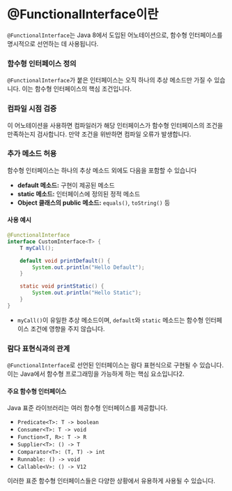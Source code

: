 # @FunctionalInterface이란

`@FunctionalInterface`는 Java 8에서 도입된 어노테이션으로, 함수형 인터페이스를 명시적으로 선언하는 데 사용됩니다.

### 함수형 인터페이스 정의

`@FunctionalInterface`가 붙은 인터페이스는 오직 하나의 추상 메소드만 가질 수 있습니다.
이는 함수형 인터페이스의 핵심 조건입니다.

### 컴파일 시점 검증

이 어노테이션을 사용하면 컴파일러가 해당 인터페이스가 함수형 인터페이스의 조건을 만족하는지 검사합니다.
만약 조건을 위반하면 컴파일 오류가 발생합니다.

### 추가 메소드 허용

함수형 인터페이스는 하나의 추상 메소드 외에도 다음을 포함할 수 있습니다

- **default 메소드:** 구현이 제공된 메소드
- **static 메소드:** 인터페이스에 정의된 정적 메소드
- **Object 클래스의 public 메소드:** `equals()`, `toString()` 등

#### 사용 예시

```java
@FunctionalInterface
interface CustomInterface<T> {
    T myCall();

    default void printDefault() {
        System.out.println("Hello Default");
    }

    static void printStatic() {
        System.out.println("Hello Static");
    }
}
```

- `myCall()`이 유일한 추상 메소드이며, `default`와 `static` 메소드는 함수형 인터페이스 조건에 영향을 주지 않습니다.

### 람다 표현식과의 관계

`@FunctionalInterface`로 선언된 인터페이스는 람다 표현식으로 구현될 수 있습니다.
이는 Java에서 함수형 프로그래밍을 가능하게 하는 핵심 요소입니다2.

#### 주요 함수형 인터페이스

Java 표준 라이브러리는 여러 함수형 인터페이스를 제공합니다.

- `Predicate<T>: T -> boolean`
- `Consumer<T>: T -> void`
- `Function<T, R>: T -> R`
- `Supplier<T>: () -> T`
- `Comparator<T>: (T, T) -> int`
- `Runnable: () -> void`
- `Callable<V>: () -> V12`

이러한 표준 함수형 인터페이스들은 다양한 상황에서 유용하게 사용될 수 있습니다.
